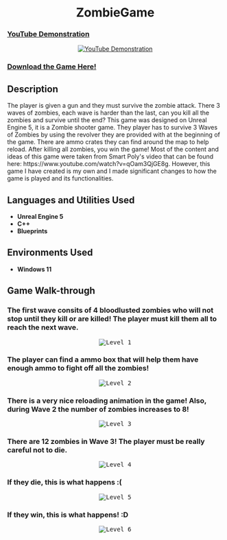 <h1 align="center">ZombieGame</h1>

### [YouTube Demonstration](https://www.youtube.com/watch?v=BVd8ceOzIzk)

<p align="center">
  <a href="https://www.youtube.com/watch?v=BVd8ceOzIzk"><img src="https://img.youtube.com/vi/BVd8ceOzIzk/0.jpg" alt="YouTube Demonstration"></a>
</p>

### [Download the Game Here!](https://drive.google.com/file/d/1t9O55ZNaIEPZbo2YJsYByIvCTQt4wCiM/view?usp=drive_link)

<h2>Description</h2>

<p>The player is given a gun and they must survive the zombie attack. There 3 waves of zombies, each wave is harder than the last, can you kill all the zombies and survive until the end? This game was designed on Unreal Engine 5, it is a Zombie shooter game. They player has to survive 3 Waves of Zombies by using the revolver they are provided with at the beginning of the game. There are ammo crates they can find around the map to help reload. After killing all zombies, you win the game! Most of the content and ideas of this game were taken from Smart Poly's video that can be found here: https://www.youtube.com/watch?v=qOam3QjGE8g. However, this game I have created is my own and I made significant changes to how the game is played and its functionalities.</p>

<h2>Languages and Utilities Used</h2>

<ul>
  <li><b>Unreal Engine 5</b></li>
  <li><b>C++</b></li>
  <li><b>Blueprints</b></li>
</ul>

<h2>Environments Used</h2>

<ul>
  <li><b>Windows 11</b></li>
</ul>

<h2>Game Walk-through</h2>

<h3>The first wave consits of 4 bloodlusted zombies who will not stop until they kill or are killed! The player must kill them all to reach the next wave.</h3>

<p align="center">
  <kbd><img src="https://i.imgur.com/Q0TytpN.png" alt="Level 1"></kbd>
</p>



<h3>The player can find a ammo box that will help them have enough ammo to fight off all the zombies!</h3>

<p align="center">
  <kbd><img src="https://i.imgur.com/H2hrzjZ.png" alt="Level 2"></kbd>
</p>



<h3>There is a very nice reloading animation in the game! Also, during Wave 2 the number of zombies increases to 8!</h3>

<p align="center">
  <kbd><img src="https://i.imgur.com/va4wk1z.png" alt="Level 3"></kbd>
</p>



<h3>There are 12 zombies in Wave 3! The player must be really careful not to die.</h3>

<p align="center">
  <kbd><img src="https://i.imgur.com/djiJs8k.png" alt="Level 4"></kbd>
</p>


<h3>If they die, this is what happens :(</h3>

<p align="center">
  <kbd><img src="https://i.imgur.com/7nwz6lb.png" alt="Level 5"></kbd>
</p>


<h3>If they win, this is what happens! :D</h3>

<p align="center">
  <kbd><img src="https://i.imgur.com/wZG2yge.png" alt="Level 6"></kbd>
</p>







